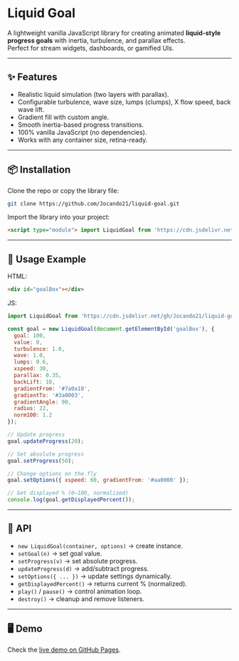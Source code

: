 ﻿# Liquid Goal

A lightweight vanilla JavaScript library for creating animated **liquid-style progress goals** with inertia, turbulence, and parallax effects.  
Perfect for stream widgets, dashboards, or gamified UIs.

---

## ✨ Features

- Realistic liquid simulation (two layers with parallax).
- Configurable turbulence, wave size, lumps (clumps), X flow speed, back wave lift.
- Gradient fill with custom angle.
- Smooth inertia-based progress transitions.
- 100% vanilla JavaScript (no dependencies).
- Works with any container size, retina-ready.

---

## 📦 Installation

Clone the repo or copy the library file:

```bash
git clone https://github.com/Jocando21/liquid-goal.git
```

Import the library into your project:

```html
<script type="module"> import LiquidGoal from 'https://cdn.jsdelivr.net/gh/Jocando21/liquid-goal@latest/liquid-goal.js';</script>
```

---

## 🚀 Usage Example

HTML:
```html
<div id="goalBox"></div>
```

JS:
```js
import LiquidGoal from 'https://cdn.jsdelivr.net/gh/Jocando21/liquid-goal@latest/liquid-goal.js';

const goal = new LiquidGoal(document.getElementById('goalBox'), {
  goal: 100,
  value: 0,
  turbulence: 1.0,
  wave: 1.0,
  lumps: 0.6,
  xspeed: 30,
  parallax: 0.35,
  backLift: 10,
  gradientFrom: '#7a0a10',
  gradientTo: '#3a0003',
  gradientAngle: 90,
  radius: 22,
  norm100: 1.2
});

// Update progress
goal.updateProgress(20);

// Set absolute progress
goal.setProgress(50);

// Change options on the fly
goal.setOptions({ xspeed: 60, gradientFrom: '#aa0000' });

// Get displayed % (0–100, normalized)
console.log(goal.getDisplayedPercent());
```

---

## 🧩 API

- `new LiquidGoal(container, options)` → create instance.
- `setGoal(n)` → set goal value.
- `setProgress(v)` → set absolute progress.
- `updateProgress(d)` → add/subtract progress.
- `setOptions({ ... })` → update settings dynamically.
- `getDisplayedPercent()` → returns current % (normalized).
- `play()` / `pause()` → control animation loop.
- `destroy()` → cleanup and remove listeners.

---

## 🖥 Demo

Check the <a href="https://jocando21.github.io/liquid-goal/" target="_blank">live demo on GitHub Pages</a>.



